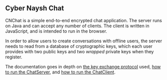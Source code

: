 ## Cyber Naysh Chat

CNChat is a simple end-to-end encrypted chat application.
The server runs on Java and can accept any number of clients.
The client is written in JavaScript, and is intended to run in the browser.

In order to allow users to create conversations with offline users, the server
needs to read from a database of cryptographic keys, which each user provides with
two public keys and two *wrapped* private keys when they register.

The documentation goes in depth on [the key exchange protocol](https://dylanburati.github.io/CNChat/key-exchange.html) used, [how to run the ChatServer](https://dylanburati.github.io/CNChat/server.html), and [how to run the ChatClient](https://dylanburati.github.io/CNChat/client.html).
